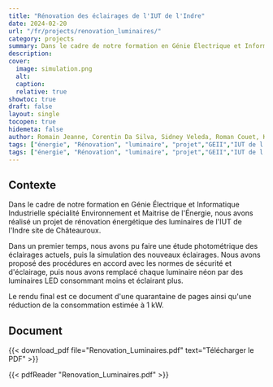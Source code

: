 ```yaml
---
title: "Rénovation des éclairages de l'IUT de l'Indre"
date: 2024-02-20
url: "/fr/projects/renovation_luminaires/"
category: projects
summary: Dans le cadre de notre formation en Génie Électrique et Informatique Industrielle spécialitée Électricité et Maitrise de l'Énergie, nous avons réalisé un projet de rénovation énergétique des luminaires de l'IUT de l'Indre site de Châteauroux.
description:
cover:
  image: simulation.png
  alt:
  caption:
  relative: true
showtoc: true
draft: false
layout: single
tocopen: true
hidemeta: false
author: Romain Jeanne, Corentin Da Silva, Sidney Veleda, Roman Couet, Karlens Bernard, Redwan Benmansour
tags: ["énergie", "Rénovation", "luminaire", "projet","GEII","IUT de l'Indre"]
tags: ["énergie", "Rénovation", "luminaire", "projet","GEII","IUT de l'Indre"]
---
```

## Contexte
Dans le cadre de notre formation en Génie Électrique et Informatique Industrielle spécialité Environnement et Maitrise de l'Énergie, nous avons réalisé un projet de rénovation énergétique des luminaires de l'IUT de l'Indre site de Châteauroux. 

Dans un premier temps, nous avons pu faire une étude photométrique des éclairages actuels, puis la simulation des nouveaux éclairages. Nous avons proposé des procédures en accord avec les normes de sécurité et d'éclairage, puis nous avons remplacé chaque luminaire néon par des luminaires LED consommant moins et éclairant plus.

Le rendu final est ce document d'une quarantaine de pages ainsi qu'une réduction de la consommation estimée à 1 kW. 

## Document

{{< download_pdf file="Renovation_Luminaires.pdf" text="Télécharger le PDF" >}}

{{< pdfReader "Renovation_Luminaires.pdf" >}}